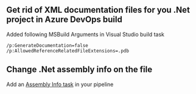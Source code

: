 ## Get rid of XML documentation files for you .Net project in Azure DevOps build

Added following MSBuild Arguments in Visual Studio build task
```
/p:GenerateDocumentation=false  /p:AllowedReferenceRelatedFileExtensions=.pdb
```

## Change .Net assembly info on the file
Add an [Assembly Info task](https://marketplace.visualstudio.com/items?itemName=bleddynrichards.Assembly-Info-Task) in your pipeline
